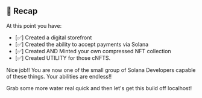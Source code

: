 ## 📌 Recap

At this point you have:
- [✅] Created a digital storefront
- [✅] Created the ability to accept payments via Solana
- [✅] Created AND Minted your own compressed NFT collection
- [✅] Created UTILITY for those cNFTS.

Nice job!! You are now one of the small group of Solana Developers capable of these things. Your abilities are endless!!

Grab some more water real quick and then let's get this build off localhost!